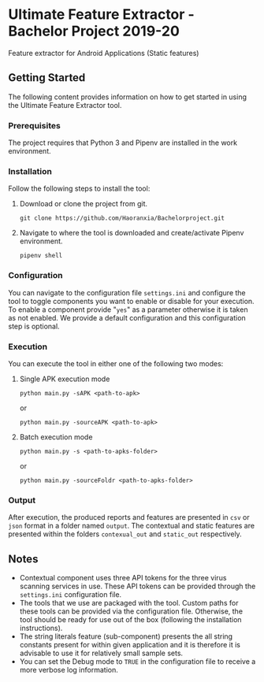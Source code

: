 # Ultimate Feature Extractor - Bachelor Project 2019-20
Feature extractor for Android Applications (Static features)

## Getting Started
The following content provides information on how to get started in using the Ultimate Feature Extractor tool.

### Prerequisites
The project requires that Python 3 and Pipenv are installed in the work environment.

### Installation
Follow the following steps to install the tool:
1. Download or clone the project from git.
	```
	git clone https://github.com/Haoranxia/Bachelorproject.git
	```
2. Navigate to where the tool is downloaded and create/activate Pipenv environment.
	```
	pipenv shell
	```
### Configuration
You can navigate to the configuration file `settings.ini` and configure the tool to toggle components you want to enable or disable for your execution. To enable a component provide "`yes`" as a parameter otherwise it is taken as not enabled. We provide a default configuration and this configuration step is optional.

### Execution
You can execute the tool in either one of the following two modes:
1. Single APK execution mode
	```
	python main.py -sAPK <path-to-apk>
	```
	or
	```
	python main.py -sourceAPK <path-to-apk>
	```
2. Batch execution  mode
	```
	python main.py -s <path-to-apks-folder>
	```
	or
	```
	python main.py -sourceFoldr <path-to-apks-folder>
	```
### Output
After execution, the produced reports and features are presented in `csv` or `json` format in a folder named `output`. The contextual and static features are presented within the folders `contexual_out` and `static_out` respectively.

## Notes
* Contextual component uses three API tokens for the three virus scanning services in use. These API tokens can be provided through the `settings.ini` configuration file.
* The tools that we use are packaged with the tool. Custom paths for these tools can be provided via the configuration file. Otherwise, the tool should be ready for use out of the box (following the installation instructions).
* The string literals feature (sub-component) presents the all string constants present for within given application and it is therefore it is advisable to use it for relatively small sample sets.
* You can set the Debug mode to `TRUE` in the configuration file to receive a more verbose log information.
